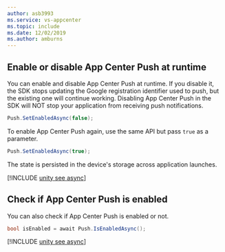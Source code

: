 ```yaml
---
author: asb3993
ms.service: vs-appcenter
ms.topic: include
ms.date: 12/02/2019
ms.author: amburns
---
```


## Enable or disable App Center Push at runtime

You can enable and disable App Center Push at runtime. If you disable it, the SDK stops updating the Google registration identifier used to push, but the existing one will continue working. Disabling App Center Push in the SDK will NOT stop your application from receiving push notifications.

```csharp
Push.SetEnabledAsync(false);
```

To enable App Center Push again, use the same API but pass `true` as a parameter.

```csharp
Push.SetEnabledAsync(true);
```

The state is persisted in the device's storage across application launches.

[!INCLUDE [unity see async](../includes/unity-see-async.md)]

## Check if App Center Push is enabled

You can also check if App Center Push is enabled or not.

```csharp
bool isEnabled = await Push.IsEnabledAsync();
```
[!INCLUDE [unity see async](../includes/unity-see-async.md)]
